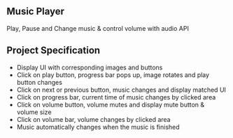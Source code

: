## Music Player

Play, Pause and Change music & control volume with audio API

## Project Specification

- Display UI with corresponding images and buttons
- Click on play button, progress bar pops up, image rotates and play button changes
- Click on next or previous button, music changes and display matched UI
- Click on progress bar, current time of music changes by clicked area
- Click on volume button, volume mutes and display mute button & volume size
- Click on volume bar, volume changes by clicked area
- Music automatically changes when the music is finished
